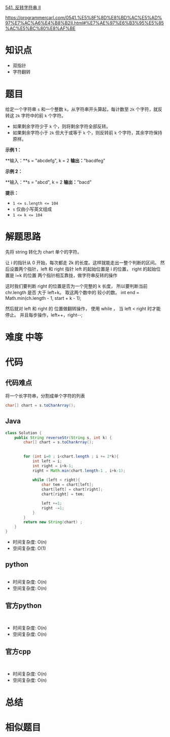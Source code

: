 
[541. 反转字符串 II](https://leetcode.cn/problems/reverse-string-ii/)

https://programmercarl.com/0541.%E5%8F%8D%E8%BD%AC%E5%AD%97%E7%AC%A6%E4%B8%B2II.html#%E7%AE%97%E6%B3%95%E5%85%AC%E5%BC%80%E8%AF%BE

# 知识点

- 双指针
- 字符翻转

# 题目
给定一个字符串 `s` 和一个整数 `k`，从字符串开头算起，每计数至 `2k` 个字符，就反转这 `2k` 字符中的前 `k` 个字符。

- 如果剩余字符少于 `k` 个，则将剩余字符全部反转。
- 如果剩余字符小于 `2k` 但大于或等于 `k` 个，则反转前 `k` 个字符，其余字符保持原样。

**示例 1：**

**输入：**s = "abcdefg", k = 2
**输出：**"bacdfeg"

**示例 2：**

**输入：**s = "abcd", k = 2
**输出：**"bacd"

**提示：**

- `1 <= s.length <= 104`
- `s` 仅由小写英文组成
- `1 <= k <= 104`

# 解题思路
先将 string 转化为 chart 单个的字符。

让 i 的指针从 0 开始，每次都走 2k 的长度。这样就能走出一整个判断的区间。
然后设置两个指针，left  和 right 指针
left 的起始位置是 i 的位置， right 的起始位置是 i+k 的位置
两个指针相互靠拢，做字符串反转的操作

这时我们要判断 right 的位置是否为一个完整的 k 长度， 所以要判断当前 chr.length 是否 大于 left+k。 取这两个数中的 较小的数。
	int end = Math.min(ch.length - 1, start + k - 1);

然后就对 left 和 right 的 位置做翻转操作， 使用 while ， 当 left < right 时才能停止。  并且每步操作，left++，right--;






# 难度 中等


# 代码

## 代码难点

将一个长字符串，分割成单个字符的列表
```java
char[] chart = s.toCharArray();

```
## Java

```Java
class Solution {
    public String reverseStr(String s, int k) {
        char[] chart = s.toCharArray();
        
        
        for (int i=0 ; i<chart.length ; i += 2*k){
            int left = i;
            int right = i+k-1;
            right = Math.min(chart.length-1 , i+k-1);
            
            while (left < right){
                char tem = chart[left];
                chart[left] = chart[right];
                chart[right] = tem;

                left +=1;
                right -=1;
            }
        }
        return new String(chart) ;
    }
}
```

- 时间复杂度: O(n) 
- 空间复杂度: O(1)

## python
```python


```
- 时间复杂度: O(n) 
- 空间复杂度: O(n)

## 官方python

```python



```
- 时间复杂度: O(n) 
- 空间复杂度: O(n)



## 官方cpp

```c



```
- 时间复杂度: O(n) 
- 空间复杂度: O(n)


# 总结



# 相似题目


